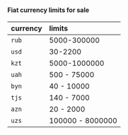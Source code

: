 #### Fiat currency limits for sale 

| currency | limits                |
| :-------- | :------------------------- |
| `rub` | 5000-300000
| `usd` | 30-2200
| `kzt` | 5000-1000000
| `uah` | 500 - 75000
| `byn` | 40 - 10000
| `tjs` | 140 - 7000
| `azn` | 20 - 2000
| `uzs` | 100000 - 8000000
